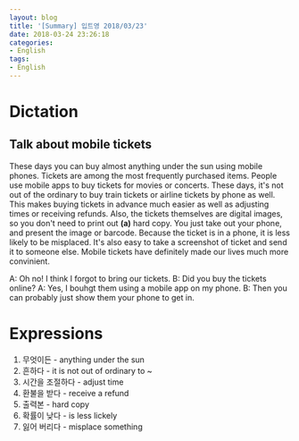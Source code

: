 ```yaml
---
layout: blog
title: '[Summary] 입트영 2018/03/23'
date: 2018-03-24 23:26:18
categories:
- English
tags:
- English
---
```



# Dictation
## Talk about mobile tickets

These days you can buy almost anything under the sun using mobile phones. Tickets are among the most frequently purchased items. People use mobile apps to buy tickets for movies or concerts. These days, it's not out of the ordinary to buy train tickets or airline tickets by phone as well. This makes buying tickets in advance much easier as well as adjusting times or receiving refunds. Also, the tickets themselves are digital images, so you don't need to print out **(a)** hard copy. You just take out your phone, and present the image or barcode. Because the ticket is in a phone, it is less likely to be misplaced. It's also easy to take a screenshot of ticket and send it to someone else. Mobile tickets have definitely made our lives much more convinient.

A: Oh no! I think I forgot to bring our tickets.
B: Did you buy the tickets online?
A: Yes, I bouhgt them using a mobile app on my phone.
B: Then you can probably just show them your phone to get in.

# Expressions

1. 무엇이든 - anything under the sun
1. 흔하다 - it is not out of ordinary to ~
1. 시간을 조절하다 - adjust time
1. 환불을 받다 - receive a refund
1. 출력본 - hard copy
1. 확률이 낮다 - is less lickely
1. 잃어 버리다 - misplace something